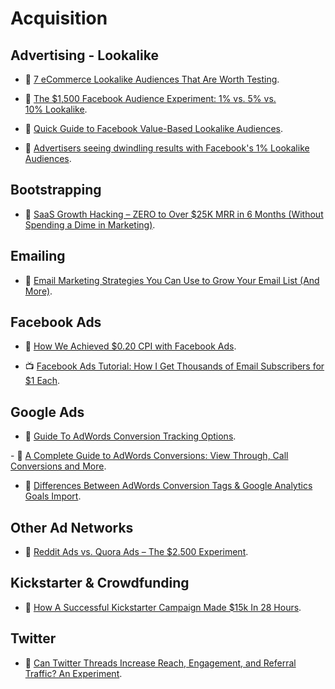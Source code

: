 # Acquisition

## Advertising - Lookalike

- 📖 [7 eCommerce Lookalike Audiences That Are Worth Testing](https://blog.ladder.io/ecommerce-lookalike-audiences/).

- 📖 [The \$1,500 Facebook Audience Experiment: 1% vs. 5% vs. 10% Lookalike](https://adespresso.com/blog/adespresso-experiment-facebook-lookalike-audience/).

- 📖 [Quick Guide to Facebook Value-Based Lookalike Audiences](https://blog.adstage.io/2017/06/29/facebook-value-based-lookalike-audiences).

- 📖 [Advertisers seeing dwindling results with Facebook's 1% Lookalike Audiences](https://marketingland.com/advertisers-seeing-dwindling-results-with-facebooks-1-lookalike-audiences-261045).

## Bootstrapping

- 📖 [SaaS Growth Hacking – ZERO to Over \$25K MRR in 6 Months (Without Spending a Dime in Marketing)](https://rankz.io/blog/growth-hacking/).

## Emailing

- 📝 [Email Marketing Strategies You Can Use to Grow Your Email List (And More)](https://www.youtube.com/watch?v=XlNVHBVng2I).

## Facebook Ads

- 📝 [How We Achieved \$0.20 CPI with Facebook Ads](https://medium.com/@thomasjacquesson/how-we-achieved-0-20-cpi-with-facebook-ads-369619d1f7e5).

- 📺 [Facebook Ads Tutorial: How I Get Thousands of Email Subscribers for \$1 Each](https://www.youtube.com/watch?v=VQw5Cbvf884).

## Google Ads

- 📖 [Guide To AdWords Conversion Tracking Options](https://www.bounteous.com/insights/2016/08/15/guide-adwords-conversion-tracking-options/).

- 📖 [A Complete Guide to AdWords Conversions: View Through, Call Conversions and More](https://blog.funnel.io/guide-to-adwords-conversions).

- 📖 [Differences Between AdWords Conversion Tags & Google Analytics Goals Import](https://www.bounteous.com/insights/2016/02/03/differences-between-adwords-conversion-tags-google-analytics-goals-import/).

## Other Ad Networks

- 📖 [Reddit Ads vs. Quora Ads – The \$2.500 Experiment](https://blog.bannersnack.com/reddit-ads-quora-ads/).

## Kickstarter & Crowdfunding

- 📖 [How A Successful Kickstarter Campaign Made \$15k In 28 Hours](https://sumo.com/stories/kickstarter-email-list).

## Twitter

- 📖 [Can Twitter Threads Increase Reach, Engagement, and Referral Traffic? An Experiment](https://buffer.com/resources/twitter-thread-experiment).
